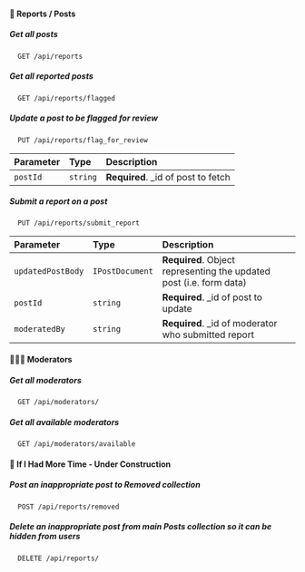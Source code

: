 #### 📨 Reports / Posts

##### Get all posts

```http
  GET /api/reports
```

##### Get all reported posts

```http
  GET /api/reports/flagged
```

##### Update a post to be flagged for review

```http
  PUT /api/reports/flag_for_review
```

| Parameter | Type     | Description                         |
| :-------- | :------- | :---------------------------------- |
| `postId`  | `string` | **Required**. \_id of post to fetch |

##### Submit a report on a post

```http
  PUT /api/reports/submit_report
```

| Parameter         | Type            | Description                                                         |
| :---------------- | :-------------- | :------------------------------------------------------------------ |
| `updatedPostBody` | `IPostDocument` | **Required**. Object representing the updated post (i.e. form data) |
| `postId`          | `string`        | **Required**. \_id of post to update                                |
| `moderatedBy`     | `string`        | **Required**. \_id of moderator who submitted report                |

#### 🧑🏽‍💻 Moderators

##### Get all moderators

```http
  GET /api/moderators/
```

##### Get all available moderators

```http
  GET /api/moderators/available
```

#### 🚧 If I Had More Time - Under Construction

##### Post an inappropriate post to Removed collection

```http
  POST /api/reports/removed
```

##### Delete an inappropriate post from main Posts collection so it can be hidden from users

```http
  DELETE /api/reports/
```
